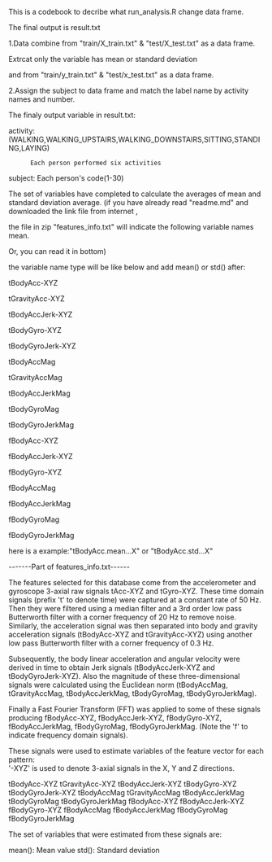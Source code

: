 This is a codebook to decribe what run_analysis.R change data frame.

The final output is result.txt

1.Data combine from "train/X_train.txt" & "test/X_test.txt" as a data frame.

  Extrcat only the variable has mean or standard deviation

  and from "train/y_train.txt" & "test/x_test.txt" as a data frame.

2.Assign the subject to data frame and match the label name by activity names and number.


The finaly output variable in result.txt:

activity: (WALKING,WALKING_UPSTAIRS,WALKING_DOWNSTAIRS,SITTING,STANDING,LAYING) 

          Each person performed six activities 

subject:  Each person's code(1-30)

The set of variables have completed to calculate the averages of mean and standard deviation average.
(if you have already read "readme.md" and downloaded the link file from internet , 

the file in zip "features_info.txt" will indicate the following variable names mean. 

Or, you can read it in bottom)

the variable name type will be like below and add mean() or std() after: 

tBodyAcc-XYZ

tGravityAcc-XYZ

tBodyAccJerk-XYZ

tBodyGyro-XYZ

tBodyGyroJerk-XYZ

tBodyAccMag

tGravityAccMag

tBodyAccJerkMag

tBodyGyroMag

tBodyGyroJerkMag

fBodyAcc-XYZ

fBodyAccJerk-XYZ

fBodyGyro-XYZ

fBodyAccMag

fBodyAccJerkMag

fBodyGyroMag

fBodyGyroJerkMag


here is a example:"tBodyAcc.mean...X" or "tBodyAcc.std...X"

-------Part of features_info.txt------

The features selected for this database come from the accelerometer and gyroscope 3-axial raw signals tAcc-XYZ and tGyro-XYZ. These time domain signals (prefix 't' to denote time) were captured at a constant rate of 50 Hz. Then they were filtered using a median filter and a 3rd order low pass Butterworth filter with a corner frequency of 20 Hz to remove noise. Similarly, the acceleration signal was then separated into body and gravity acceleration signals (tBodyAcc-XYZ and tGravityAcc-XYZ) using another low pass Butterworth filter with a corner frequency of 0.3 Hz. 

Subsequently, the body linear acceleration and angular velocity were derived in time to obtain Jerk signals (tBodyAccJerk-XYZ and tBodyGyroJerk-XYZ). Also the magnitude of these three-dimensional signals were calculated using the Euclidean norm (tBodyAccMag, tGravityAccMag, tBodyAccJerkMag, tBodyGyroMag, tBodyGyroJerkMag). 

Finally a Fast Fourier Transform (FFT) was applied to some of these signals producing fBodyAcc-XYZ, fBodyAccJerk-XYZ, fBodyGyro-XYZ, fBodyAccJerkMag, fBodyGyroMag, fBodyGyroJerkMag. (Note the 'f' to indicate frequency domain signals). 

These signals were used to estimate variables of the feature vector for each pattern:  
'-XYZ' is used to denote 3-axial signals in the X, Y and Z directions.

tBodyAcc-XYZ
tGravityAcc-XYZ
tBodyAccJerk-XYZ
tBodyGyro-XYZ
tBodyGyroJerk-XYZ
tBodyAccMag
tGravityAccMag
tBodyAccJerkMag
tBodyGyroMag
tBodyGyroJerkMag
fBodyAcc-XYZ
fBodyAccJerk-XYZ
fBodyGyro-XYZ
fBodyAccMag
fBodyAccJerkMag
fBodyGyroMag
fBodyGyroJerkMag

The set of variables that were estimated from these signals are: 

mean(): Mean value
std(): Standard deviation




  
  
  

